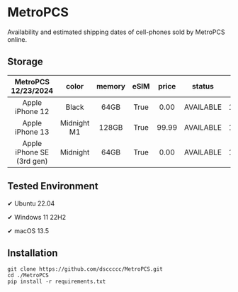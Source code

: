 # MetroPCS
Availability and estimated shipping dates of cell-phones sold by MetroPCS online.
## Storage
|MetroPCS 12/23/2024|color|memory|eSIM|price|status|shipping from|shipping to|
|:--:|:--:|:--:|:--:|:--:|:--:|:--:|:--:|
|Apple iPhone 12|Black|64GB|True|0.00|AVAILABLE|12/23/2024|12/26/2024|
|Apple iPhone 13|Midnight M1|128GB|True|99.99|AVAILABLE|12/23/2024|12/26/2024|
|Apple iPhone SE (3rd gen)|Midnight|64GB|True|0.00|AVAILABLE|12/23/2024|12/26/2024|

## Tested Environment
✔ Ubuntu 22.04

✔ Windows 11 22H2

✔ macOS 13.5
## Installation
```
git clone https://github.com/dsccccc/MetroPCS.git
cd ./MetroPCS
pip install -r requirements.txt
```
